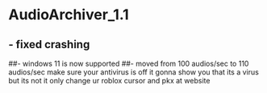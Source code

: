 # AudioArchiver_1.1

## - fixed crashing
##- windows 11 is now supported
##- moved from 100 audios/sec to  110 audios/sec
make sure your antivirus is off it gonna show you that its a virus but its not it only change ur roblox cursor and pkx at website 

